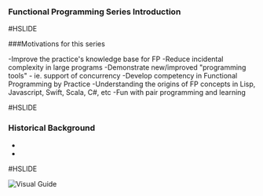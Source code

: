 ### Functional Programming Series Introduction

#HSLIDE

###Motivations for this series

-Improve the practice's knowledge base for FP
-Reduce incidental complexity in large programs
-Demonstrate new/improved "programming tools" - ie. support of concurrency
-Develop competency in Functional Programming by Practice
-Understanding the origins of FP concepts in Lisp, Javascript, Swift, Scala, C#, etc
-Fun with pair programming and learning

#HSLIDE

### Historical Background

- 
- 

#HSLIDE

![Visual Guide](http://www.math-cs.gordon.edu/courses/cs323/LISP/3Paradigms.png)

